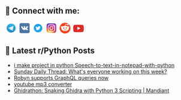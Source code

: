 ## 🔎 Connect with me:
[<img src="https://github.com/bullbesh/bullbesh/blob/main/images/Telegram.png" width="32" height="32" />](https://t.me/bullbesh)
[<img src="https://github.com/bullbesh/bullbesh/blob/main/images/VK.png" width="32" height="32" />](https://vk.com/bullbesh)
[<img src="https://github.com/bullbesh/bullbesh/blob/main/images/Twitter.png" width="32" height="32" />](https://twitter.com/bullbesh1)
[<img src="https://github.com/bullbesh/bullbesh/blob/main/images/Instagram.png" width="32" height="32" />](https://www.instagram.com/bullbesh)
[<img src="https://github.com/bullbesh/bullbesh/blob/main/images/Reddit.png" width="32" height="32" />](https://www.reddit.com/user/bullbesh)
[<img src="https://github.com/bullbesh/bullbesh/blob/main/images/YouTube.png" width="32" height="32" />](https://www.youtube.com/channel/UCtfjRs6uzgq5mfm8S06WTcg)

## 📕 Latest r/Python Posts
<!-- BLOG-POST-LIST:START -->
- [i make project in python Speech-to-text-in-notepad-with-python](https://www.reddit.com/r/Python/comments/x5e8qg/i_make_project_in_python/)
- [Sunday Daily Thread: What&#39;s everyone working on this week?](https://www.reddit.com/r/Python/comments/x58m2d/sunday_daily_thread_whats_everyone_working_on/)
- [Robyn supports GraphQL queries now](https://www.reddit.com/r/Python/comments/x581xo/robyn_supports_graphql_queries_now/)
- [youtube mp3 converter](https://www.reddit.com/r/Python/comments/x532hc/youtube_mp3_converter/)
- [Ghidrathon: Snaking Ghidra with Python 3 Scripting | Mandiant](https://www.reddit.com/r/Python/comments/x521we/ghidrathon_snaking_ghidra_with_python_3_scripting/)
<!-- BLOG-POST-LIST:END -->
